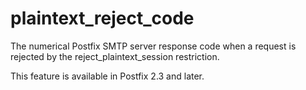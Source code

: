 # plaintext_reject_code 


The numerical Postfix SMTP server response code when a request
is rejected by the reject_plaintext_session restriction.


 This feature is available in Postfix 2.3 and later. 


